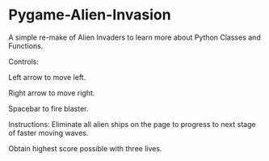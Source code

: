 # Pygame-Alien-Invasion

A simple re-make of Alien Invaders to learn more about Python Classes and Functions.

Controls:

Left arrow to move left.

Right arrow to move right.

Spacebar to fire blaster.

Instructions:
Eliminate all alien ships on the page to progress to next stage of faster moving waves.

Obtain highest score possible with three lives.
